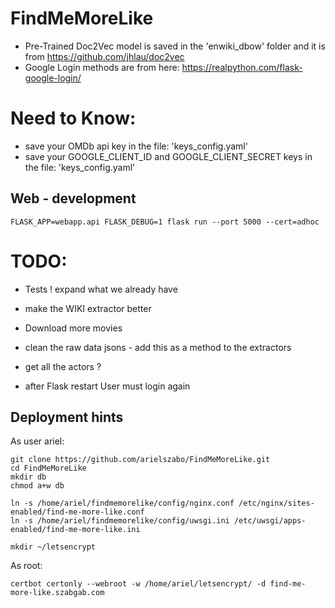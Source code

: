 # FindMeMoreLike


* Pre-Trained Doc2Vec model is saved in the 'enwiki_dbow' folder and it is from https://github.com/jhlau/doc2vec
* Google Login methods are from here: https://realpython.com/flask-google-login/

# Need to Know:
- save your OMDb api key in the file: 'keys_config.yaml'
- save your GOOGLE_CLIENT_ID and GOOGLE_CLIENT_SECRET keys in the file: 'keys_config.yaml'

## Web - development
```
FLASK_APP=webapp.api FLASK_DEBUG=1 flask run --port 5000 --cert=adhoc
```

# TODO:
* Tests ! expand what we already have
* make the WIKI extractor better
* Download more movies

* clean the raw data jsons - add this as a method to the extractors
* get all the actors ?


* after Flask restart User must login again


## Deployment hints

As user ariel:

```
git clone https://github.com/arielszabo/FindMeMoreLike.git
cd FindMeMoreLike
mkdir db
chmod a+w db

ln -s /home/ariel/findmemorelike/config/nginx.conf /etc/nginx/sites-enabled/find-me-more-like.conf
ln -s /home/ariel/findmemorelike/config/uwsgi.ini /etc/uwsgi/apps-enabled/find-me-more-like.ini

mkdir ~/letsencrypt
```

As root:

```
certbot certonly --webroot -w /home/ariel/letsencrypt/ -d find-me-more-like.szabgab.com
```